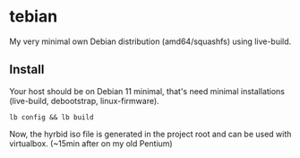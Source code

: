 # tebian
My very minimal own Debian distribution (amd64/squashfs) using live-build.

## Install
Your host should be on Debian 11 minimal, that's need minimal installations (live-build, debootstrap, linux-firmware).

`lb config && lb build`

Now, the hyrbid iso file is generated in the project root and can be used with virtualbox. (~15min after on my old Pentium)
